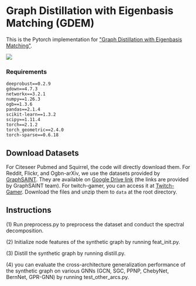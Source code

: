 # Graph Distillation with Eigenbasis Matching (GDEM)

This is the Pytorch implementation for ["Graph Distillation with Eigenbasis Matching"]().

![](https://github.com/liuyang-tian/GDEM/blob/main/EM.png)

### Requirements
```
deeprobust==0.2.9
gdown==4.7.3
networkx==3.2.1
numpy==1.26.3
ogb==1.3.6
pandas==2.1.4
scikit-learn==1.3.2
scipy==1.11.4
torch==2.1.2
torch_geometric==2.4.0
torch-sparse==0.6.18
```

## Download Datasets
For Citeseer Pubmed and Squirrel, the code will directly download them.
For Reddit, Flickr, and Ogbn-arXiv, we use the datasets provided by [GraphSAINT](https://github.com/GraphSAINT/GraphSAINT). They are available on [Google Drive link](https://drive.google.com/open?id=1zycmmDES39zVlbVCYs88JTJ1Wm5FbfLz) (the links are provided by GraphSAINT team). 
For twitch-gamer, you can access it at [Twitch-Gamer](https://drive.google.com/file/d/11Xas4r6oBvDzDzqHT-cEd35nX9X3q3yf/view?usp=sharing).
Download the files and unzip them to `data` at the root directory. 

## Instructions

(1) Run preprocess.py to preprocess the dataset and conduct the spectral decomposition.

(2) Initialize node features of the synthetic graph by running feat_init.py.

(3) Distill the synthetic graph by running distill.py.

(4) you can evaluate the cross-architecture generalization performance of the synthetic graph on various GNNs (GCN, SGC, PPNP, ChebyNet, BernNet, GPR-GNN) by running test_other_arcs.py.

<!--
## Cite

Welcome to kindly cite our work with:
```

```
-->
